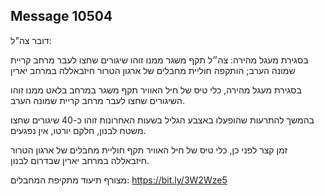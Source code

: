 ## Message 10504

דובר צה"ל:

בסגירת מעגל מהירה: צה״ל תקף משגר ממנו זוהו שיגורים שחצו לעבר מרחב קריית שמונה הערב; הותקפה חוליית מחבלים של ארגון הטרור חיזבאללה במרחב יארין

בסגירת מעגל מהירה, כלי טיס של חיל האוויר תקף משגר במרחב בלאט ממנו זוהו השיגורים שחצו לעבר מרחב קריית שמונה הערב. 

בהמשך להתרעות שהופעלו באצבע הגליל בשעות האחרונות זוהו כ-40 שיגורים שחצו משטח לבנון, חלקם יורטו, אין נפגעים.

זמן קצר לפני כן, כלי טיס של חיל האוויר תקף חוליית מחבלים של ארגון הטרור חיזבאללה במרחב יארין שבדרום לבנון. 

מצורף תיעוד מתקיפת המחבלים: https://bit.ly/3W2Wze5

